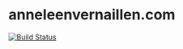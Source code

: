 # anneleenvernaillen.com

[![Build Status][circle-image]][circle-url]

[circle-url]: https://circleci.com/gh/vernaillen/anneleenvernaillen.com
[circle-image]: https://dl.circleci.com/status-badge/img/gh/vernaillen/anneleenvernaillen.com/tree/main.svg?style=svg
